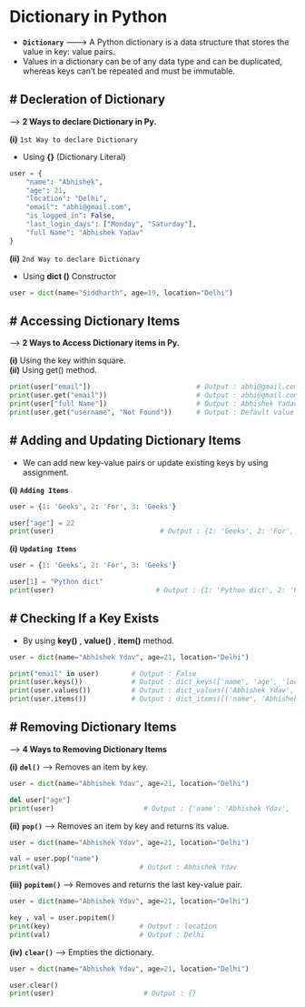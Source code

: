 # Dictionary in Python

- **`Dictionary`** ---> A Python dictionary is a data structure that stores the value in key: value pairs.
- Values in a dictionary can be of any data type and can be duplicated, whereas keys can’t be repeated and must be immutable.

## # Decleration of Dictionary 

--> **2 Ways to declare Dictionary in Py.**

**(i)** `1st Way to declare Dictionary`

- Using **{}** (Dictionary Literal)

``` py
user = {
    "name": "Abhishek",
    "age": 21,
    "location": "Delhi",
    "email": "abhi@gmail.com",
    "is_logged_in": False,
    "last_login_days": ["Monday", "Saturday"],
    "full Name": "Abhishek Yadav"
}
```

**(ii)** `2nd Way to declare Dictionary`

- Using **dict ()** Constructor

```py
user = dict(name="Siddharth", age=19, location="Delhi")
```

## # Accessing Dictionary Items

--> **2 Ways to Access Dictionary items in Py.**

**(i)** Using the key within square.  
**(ii)** Using get() method.

``` py
print(user["email"])                          # Output : abhi@gmail.com
print(user.get("email"))                      # Output : abhi@gmail.com
print(user["full Name"])                      # Output : Abhishek Yadav
print(user.get("username", "Not Found"))      # Output : Default value if key is missing
```

## # Adding and Updating Dictionary Items

- We can add new key-value pairs or update existing keys by using assignment.

**(i)** **`Adding Items`**
``` py
user = {1: 'Geeks', 2: 'For', 3: 'Geeks'}

user["age"] = 22
print(user)                          # Output : {1: 'Geeks', 2: 'For', 3: 'Geeks', 'age': 22}
```

**(i)** **`Updating Items`**
```py
user = {1: 'Geeks', 2: 'For', 3: 'Geeks'}

user[1] = "Python dict"
print(user)                         # Output : {1: 'Python dict', 2: 'For', 3: 'Geeks'}
```

## # Checking If a Key Exists

- By using **key()** , **value()** , **item()** method.

```py
user = dict(name="Abhishek Ydav", age=21, location="Delhi")

print("email" in user)        # Output : False
print(user.keys())            # Output : dict_keys(['name', 'age', 'location'])
print(user.values())          # Output : dict_values(['Abhishek Ydav', 21, 'Delhi'])
print(user.items())           # Output : dict_items([('name', 'Abhishek Ydav'), ('age', 21), ('location', 'Delhi')])
```

## # Removing Dictionary Items

--> **4 Ways to Removing Dictionary Items**

**(i)** **`del()`** --> Removes an item by key.

```py
user = dict(name="Abhishek Ydav", age=21, location="Delhi")

del user["age"]
print(user)                      # Output : {'name': 'Abhishek Ydav', 'location': 'Delhi'}
```

**(ii)** **`pop()`** --> Removes an item by key and returns its value.

```py
user = dict(name="Abhishek Ydav", age=21, location="Delhi")

val = user.pop("name")
print(val)                      # Output : Abhishek Ydav
```

**(iii)** **`popitem()`** -->  Removes and returns the last key-value pair.

```py
user = dict(name="Abhishek Ydav", age=21, location="Delhi")

key , val = user.popitem()
print(key)                      # Output : location
print(val)                      # Output : Delhi
```

**(iv)** **`clear()`** -->  Empties the dictionary.

```py
user = dict(name="Abhishek Ydav", age=21, location="Delhi")

user.clear()
print(user)                      # Output : {}
```











